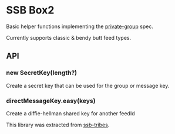 # SSB Box2

Basic helper functions implementing the [private-group] spec.

Currently supports classic & bendy butt feed types.

## API

### new SecretKey(length?)

Create a secret key that can be used for the group or message key.

### directMessageKey.easy(keys)

Create a diffie-hellman shared key for another feedId


This library was extracted from [ssb-tribes].

[private-group]: https://github.com/ssbc/private-group-spec
[ssb-tribes]: https://github.com/mixmix/ssb-tribes
